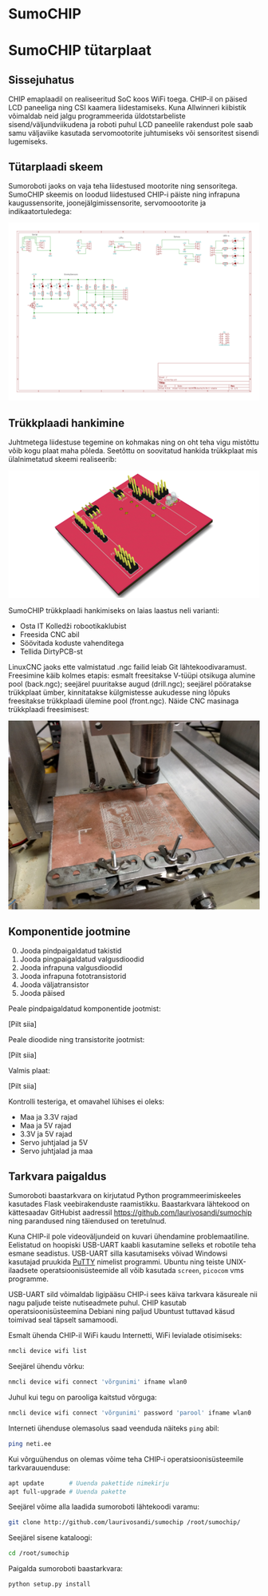 

SumoCHIP
========





SumoCHIP tütarplaat
===================

Sissejuhatus
------------

CHIP emaplaadil on realiseeritud SoC koos WiFi toega. CHIP-il on päised LCD paneeliga ning CSI kaamera liidestamiseks. Kuna Allwinneri kiibistik võimaldab neid jalgu programmeerida üldotstarbeliste sisend/väljundviikudena ja roboti puhul LCD paneelile rakendust pole saab samu väljaviike kasutada servomootorite juhtumiseks või sensoritest sisendi lugemiseks.




Tütarplaadi skeem
-----------------

Sumoroboti jaoks on vaja teha liidestused mootorite ning sensoritega. SumoCHIP skeemis on loodud liidestused CHIP-i päiste ning infrapuna kaugussensorite, joonejälgimissensorite, servomoootorite ja indikaatortuledega:

![Pilt skeemist](img/sumochip.sch.svg)

Trükkplaadi hankimine
---------------------

Juhtmetega liidestuse tegemine on kohmakas ning on oht teha vigu mistõttu võib kogu plaat maha põleda. Seetõttu on soovitatud hankida trükkplaat mis ülalnimetatud skeemi realiseerib:

![Tütarplaadi 3D mudel](img/sumochip-pcb-3d.png)


SumoCHIP trükkplaadi hankimiseks on laias laastus neli varianti:

* Osta IT Kolledži robootikaklubist
* Freesida CNC abil
* Söövitada koduste vahenditega
* Tellida DirtyPCB-st

LinuxCNC jaoks ette valmistatud .ngc failid leiab Git lähtekoodivaramust. Freesimine käib kolmes etapis: esmalt freesitakse V-tüüpi otsikuga alumine pool (back.ngc); seejärel puuritakse augud (drill.ngc); seejärel pööratakse trükkplaat ümber, kinnitatakse külgmistesse aukudesse ning lõpuks freesitakse trükkplaadi ülemine pool (front.ngc). Näide CNC masinaga trükkplaadi freesimisest:

![Pilt freesimisest](img/cnc-milling-pcb.jpg)





Komponentide jootmine
---------------------

0. Jooda pindpaigaldatud takistid
0. Jooda pingpaigaldatud valgusdioodid
0. Jooda infrapuna valgusdioodid
0. Jooda infrapuna fototransistorid
0. Jooda väljatransistor
0. Jooda päised

Peale pindpaigaldatud komponentide jootmist:

  [Pilt siia]

Peale dioodide ning transistorite jootmist:

  [Pilt siia]

Valmis plaat:

  [Pilt siia]


Kontrolli testeriga, et omavahel lühises ei oleks:

* Maa ja 3.3V rajad
* Maa ja 5V rajad
* 3.3V ja 5V rajad
* Servo juhtjalad ja 5V
* Servo juhtjalad ja maa



Tarkvara paigaldus
------------------

Sumoroboti baastarkvara on kirjutatud Python programmeerimiskeeles kasutades Flask veebirakenduste raamistikku. Baastarkvara lähtekood on kättesaadav GitHubist aadressil https://github.com/laurivosandi/sumochip ning parandused ning täiendused on teretulnud.

Kuna CHIP-il pole videoväljundeid on kuvari ühendamine problemaatiline. Eelistatud on hoopiski USB-UART kaabli kasutamine selleks et robotile teha esmane seadistus. USB-UART silla kasutamiseks võivad Windowsi kasutajad pruukida [PuTTY](http://www.chiark.greenend.org.uk/~sgtatham/putty/download.html) nimelist programmi. Ubuntu ning teiste UNIX-ilaadsete operatsioonisüsteemide all võib kasutada `screen`, `picocom` vms programme.

USB-UART sild võimaldab ligipääsu CHIP-i sees käiva tarkvara käsureale nii nagu paljude teiste nutiseadmete puhul. CHIP kasutab operatsioonisüsteemina Debiani ning paljud Ubuntust tuttavad käsud toimivad seal täpselt samamoodi.

Esmalt ühenda CHIP-il WiFi kaudu Internetti, WiFi levialade otisimiseks:

```bash
nmcli device wifi list
```

Seejärel ühendu võrku:

```bash
nmcli device wifi connect 'võrgunimi' ifname wlan0
```

Juhul kui tegu on parooliga kaitstud võrguga:

```bash
nmcli device wifi connect 'võrgunimi' password 'parool' ifname wlan0
```

Interneti ühenduse olemasolus saad veenduda näiteks `ping` abil:

```bash
ping neti.ee
```

Kui võrguühendus on olemas võime teha CHIP-i operatsioonisüsteemile tarkvarauuenduse:

```bash
apt update       # Uuenda pakettide nimekirju
apt full-upgrade # Uuenda pakette
```

Seejärel võime alla laadida sumoroboti lähtekoodi varamu:

```bash
git clone http://github.com/laurivosandi/sumochip /root/sumochip/
```

Seejärel sisene kataloogi:

```bash
cd /root/sumochip
```

Paigalda sumoroboti baastarkvara:

```bash
python setup.py install
```


